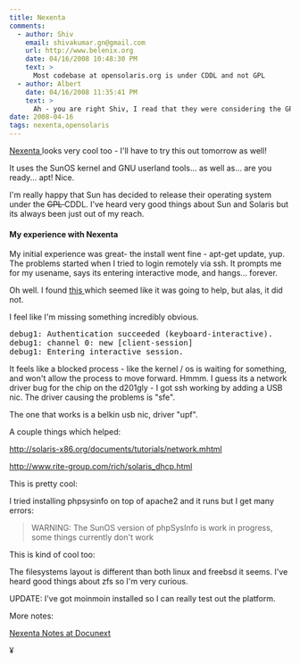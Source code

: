 ```yaml
---
title: Nexenta
comments:
  - author: Shiv
    email: shivakumar.gn@gmail.com
    url: http://www.belenix.org
    date: 04/16/2008 10:48:30 PM
    text: >
      Most codebase at opensolaris.org is under CDDL and not GPL
  - author: Albert
    date: 04/16/2008 11:35:41 PM
    text: >
      Ah - you are right Shiv, I read that they were considering the GPL v3, assumed that they went ahead with it, but I just checked again and they never did anything about it.<br/><br/>I found this too:<br/><br/><a href="http://ianmurdock.com/2007/06/08/where-do-i-download-opensolaris/" rel="nofollow">http://ianmurdock.com/2007/06/08/where-do-i-download-opensolaris/</a><br/><br/>Interesting...
date: 2008-04-16
tags: nexenta,opensolaris
---
```


<a href="http://www.nexenta.org/os" rel="nofollow">Nexenta
</a> looks very cool too - I'll have to try this out tomorrow as well!

It uses the SunOS kernel and GNU userland tools... as well as... are you ready... apt! Nice.

I'm really happy that Sun has decided to release their operating system under the
<del>GPL
</del> CDDL. I've heard very good things about Sun and Solaris but its always been just out of my reach.

<h4>My experience with Nexenta
</h4>

My initial experience was great- the install went fine - apt-get update, yup. The problems started when I tried to login remotely via ssh. It prompts me for my usename, says its entering interactive mode, and hangs... forever.

Oh well. I found
<a href="http://www.livibetter.com/blog/2007/07/11/ssh-takes-exactly-1-minute-20-seconds-or-80-seconds/" rel="nofollow">this
</a> which seemed like it was going to help, but alas, it did not.

I feel like I'm missing something incredibly obvious.

<pre class="sh_sh">
debug1: Authentication succeeded (keyboard-interactive).
debug1: channel 0: new [client-session]
debug1: Entering interactive session.
</pre>

It feels like a blocked process - like the kernel / os is waiting for something, and won't allow the process to move forward. Hmmm. I guess its a network driver bug for the chip on the d201gly - I got ssh working by adding a USB nic. The driver causing the problems is "sfe".

The one that works is a belkin usb nic, driver "upf".

A couple things which helped:

<a href="http://solaris-x86.org/documents/tutorials/network.mhtml" rel="nofollow">http://solaris-x86.org/documents/tutorials/network.mhtml</a>

<a href="http://www.rite-group.com/rich/solaris_dhcp.html" rel="nofollow">http://www.rite-group.com/rich/solaris_dhcp.html
</a>

This is pretty cool:

</a>

I tried installing phpsysinfo on top of apache2 and it runs but I get many errors:

<blockquote>

WARNING: The SunOS version of phpSysInfo is work in progress, some things currently don't work
</blockquote>

This is kind of cool too:

</a>

The filesystems layout is different than both linux and freebsd it seems. I've heard good things about zfs so I'm very curious.

UPDATE: I've got moinmoin installed so I can really test out the platform.

More notes:

<a href="http://www.docunext.com/wiki/Nexenta">Nexenta Notes at Docunext
</a>

¥

